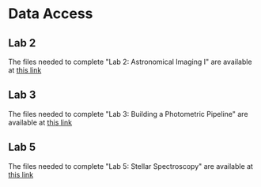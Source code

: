 # Data Access

## Lab 2
The files needed to complete "Lab 2: Astronomical Imaging I" are available at [this link](https://www.dropbox.com/sh/kobic4hcj6dtigt/AAAio-sVIcFzYFljmLOPTv77a?dl=0)

## Lab 3
The files needed to complete "Lab 3: Building a Photometric Pipeline" are available at [this link](https://www.dropbox.com/sh/kobic4hcj6dtigt/AAAio-sVIcFzYFljmLOPTv77a?dl=0)

## Lab 5
The files needed to complete "Lab 5: Stellar Spectroscopy" are available at [this link](https://www.dropbox.com/sh/kobic4hcj6dtigt/AAAio-sVIcFzYFljmLOPTv77a?dl=0)